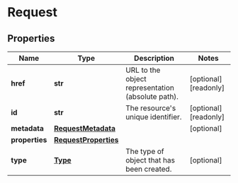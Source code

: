 # Request

## Properties
| Name | Type | Description | Notes |
| ------------ | ------------- | ------------- | ------------- |
| **href** | **str** | URL to the object representation (absolute path). | [optional] [readonly]  |
| **id** | **str** | The resource&#39;s unique identifier. | [optional] [readonly]  |
| **metadata** | [**RequestMetadata**](RequestMetadata.md) |  | [optional]  |
| **properties** | [**RequestProperties**](RequestProperties.md) |  |  |
| **type** | [**Type**](Type.md) | The type of object that has been created. | [optional]  |


